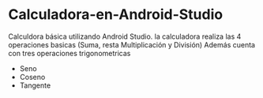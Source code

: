 # Calculadora-en-Android-Studio
Calculdora básica utilizando Android Studio.
la calculadora realiza las 4 operaciones basicas (Suma, resta Multiplicación y División)
Además cuenta con tres operaciones trigonometricas 
- Seno
- Coseno
- Tangente

